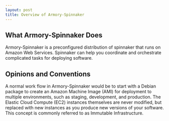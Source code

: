 ```yaml
---
layout: post
title: Overview of Armory-Spinnaker
---
```


## What Armory-Spinnaker Does

Armory-Spinnaker is a preconfigured distribution of spinnaker that runs on Amazon Web Services. Spinnaker can help you coordinate and orchestrate complicated tasks for deploying software. 


## Opinions and Conventions

A normal work flow in Armory-Spinnaker would be to start with a Debian package to create an Amazon Machine Image (AMI) for deployment to multiple environments, such as staging, development, and production. The Elastic Cloud Compute (EC2) instances themselves are never modified, but replaced with new instances as you produce new versions of your software. This concept is commonly referred to as Immutable Infrastructure.
